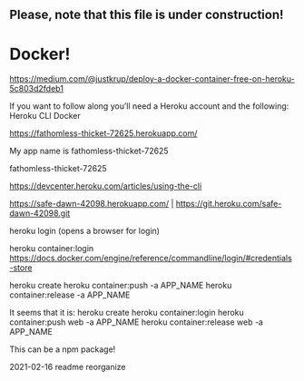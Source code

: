 ## Please, note that this file is under construction!

# Docker!

https://medium.com/@justkrup/deploy-a-docker-container-free-on-heroku-5c803d2fdeb1

If you want to follow along you’ll need a Heroku account and the following:
Heroku CLI
Docker

https://fathomless-thicket-72625.herokuapp.com/

My app name is fathomless-thicket-72625 

fathomless-thicket-72625

https://devcenter.heroku.com/articles/using-the-cli

https://safe-dawn-42098.herokuapp.com/ | https://git.heroku.com/safe-dawn-42098.git


heroku login 
(opens a browser for login)

heroku container:login
https://docs.docker.com/engine/reference/commandline/login/#credentials-store

heroku create
heroku container:push -a APP_NAME
heroku container:release -a APP_NAME

It seems that it is:
heroku create
heroku container:login
heroku container:push web -a APP_NAME
heroku container:release web -a APP_NAME

This can be a npm package!


2021-02-16	readme	reorganize